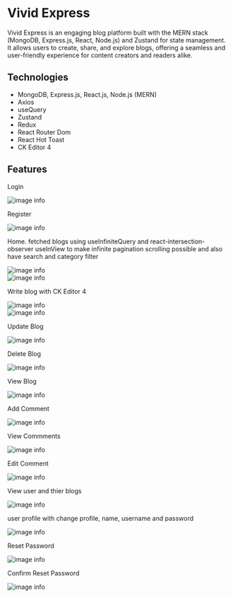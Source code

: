 # Vivid Express

Vivid Express is an engaging blog platform built with the MERN stack (MongoDB, Express.js, React, Node.js) and Zustand for state management. It allows users to create, share, and explore blogs, offering a seamless and user-friendly experience for content creators and readers alike.

## Technologies
- MongoDB, Express.js, React.js, Node.js (MERN)
- Axios
- useQuery
- Zustand
- Redux
- React Router Dom
- React Hot Toast
- CK Editor 4

## Features
Login <br />

![image info](screenshots/login.png) <br />

Register <br />

![image info](screenshots/register.png) <br />

Home. fetched blogs using useInfiniteQuery and react-intersection-observer useInView to make infinite pagination scrolling possible and also have search and category filter <br />

![image info](screenshots/home-blogs.png) <br />
![image info](screenshots/search-category-sort.png) <br />

Write blog with CK Editor 4 <br />

![image info](screenshots/write-blog-1.png) <br />
![image info](screenshots/write-blog-2.png) <br />

Update Blog <br />

![image info](screenshots/write-blog-1.png) <br />

Delete Blog <br />

![image info](screenshots/delete-blog.png) <br />

View Blog <br />

![image info](screenshots/view-blog.png) <br />

Add Comment <br />

![image info](screenshots/add-comment.png) <br />

View Commments <bt />

![image info](screenshots/view-comments.png) <br />

Edit Comment <br />

![image info](screenshots/edit-comment.png) <br />

View user and thier blogs <br />

![image info](screenshots/view-user.png) <br />

user profile with change profile, name, username and password <br />

![image info](screenshots/profile.png) <br />

Reset Password <br />

![image info](screenshots/reset-password.png) <br />

Confirm Reset Password <br />

![image info](screenshots/confirm-reset-password.png) <br />
